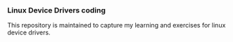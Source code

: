 ### Linux Device Drivers coding
This repository is maintained to capture my learning and exercises for linux device drivers.